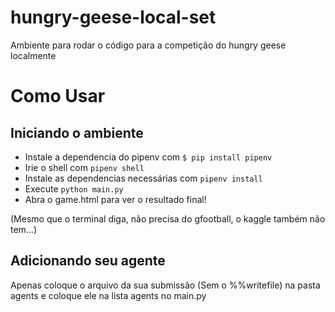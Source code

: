 # hungry-geese-local-set

Ambiente para rodar o código para a competição do hungry geese localmente

# Como Usar

## Iniciando o ambiente

- Instale a dependencia do pipenv com `$ pip install pipenv`
- Irie o shell com `pipenv shell`
- Instale as dependencias necessárias com `pipenv install`
- Execute `python main.py`
- Abra o game.html para ver o resultado final!

(Mesmo que o terminal diga, não precisa do gfootball, o kaggle também não tem...)

## Adicionando seu agente

Apenas coloque o arquivo da sua submissão (Sem o %%writefile) na pasta agents e coloque ele na lista agents no main.py
